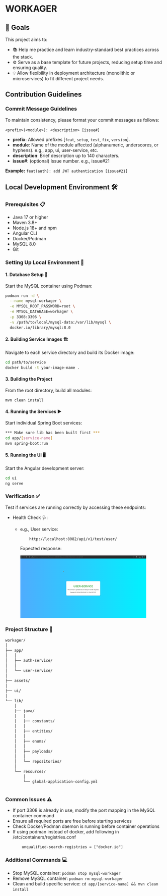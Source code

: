 # WORKAGER
## 🎯 Goals
This project aims to:

- 📚 Help me practice and learn industry-standard best practices across the stack.
- ⚙️ Serve as a base template for future projects, reducing setup time and ensuring quality.
- 💡 Allow flexibility in deployment architecture (monolithic or microservices) to fit different project needs.

## Contribution Guidelines

### Commit Message Guidelines

To maintain consistency, please format your commit messages as follows:

`<prefix>(<module>): <description> [issue#]`

- **prefix**: Allowed prefixes [`feat`, `setup`, `test`, `fix`, `version`].
- **module**: Name of the module affected (alphanumeric, underscores, or hyphens). e.g., app, ui, user-service, etc.
- **description**: Brief description up to 140 characters.
- **issue#**: (optional) Issue number. e.g., issue#21

**Example:**
`feat(auth): add JWT authentication [issue#21]`
## Local Development Environment 🛠️

### Prerequisites 📋
- Java 17 or higher
- Maven 3.8+
- Node.js 18+ and npm
- Angular CLI
- Docker/Podman
- MySQL 8.0
- Git

### Setting Up Local Environment 🚀

#### 1. Database Setup 💾
Start the MySQL container using Podman:
```bash
podman run -d \
  --name mysql-workager \
  -e MYSQL_ROOT_PASSWORD=root \
  -e MYSQL_DATABASE=workager \
  -p 3308:3306 \
  -v /path/to/local/mysql-data:/var/lib/mysql \
  docker.io/library/mysql:8.0
```

#### 2. Building Service Images 🏗️
Navigate to each service directory and build its Docker image:
```bash
cd path/to/service
docker build -t your-image-name .
```

#### 3. Building the Project
From the root directory, build all modules:
```bash
mvn clean install
```

#### 4. Running the Services ▶️
Start individual Spring Boot services:
```bash
*** Make sure lib has been built first ***
cd app/[service-name]
mvn spring-boot:run
```

#### 5. Running the UI 🖥️
Start the Angular development server:
```bash
cd ui
ng serve
```

### Verification ✅
Test if services are running correctly by accessing these endpoints:

- Health Check 🩺:
    - e.g., User service:
        ```
            http://localhost:8082/api/v1/test/user/

        ```
        Expected response:

        <img src="assets/images/user-service-healthy.png" alt="Alt text" width="400"/>



### Project Structure 📂
```
workager/
│
├── app/
│   │
│   ├── auth-service/
│   │
│   └── user-service/
│
├── assets/
│
├── ui/
│
└── lib/
    │
    ├── java/
    │   │
    │   ├── constants/
    │   │
    │   ├── entities/
    │   │
    │   ├── enums/
    │   │
    │   ├── payloads/
    │   │
    │   └── repositories/
    │
    └── resources/
        │
        └── global-application-config.yml


```

### Common Issues ⚠️
- If port 3308 is already in use, modify the port mapping in the MySQL container command
- Ensure all required ports are free before starting services
- Check Docker/Podman daemon is running before container operations
- If using podman instead of docker, add following in /etc/containers/registries.conf
    ```
        unqualified-search-registries = ["docker.io"]
    ```

### Additional Commands 💻
- Stop MySQL container: `podman stop mysql-workager`
- Remove MySQL container: `podman rm mysql-workager`
- Clean and build specific service: `cd app/[service-name] && mvn clean install`